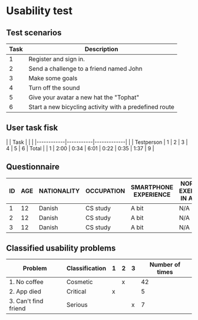 # Usability test

## Test scenarios

| Task | Description                                            |
| -----|--------------------------------------------------------|
|   1  | Register and sign in.                                  |
|   2  | Send a challenge to a friend named John                |
|   3  | Make some goals                                        |
|   4  | Turn off the sound                                     |
|   5  | Give your avatar a new hat the "Tophat"                |
|   6  | Start a new bicycling activity with a predefined route |

## User task fisk

|                     | Task |         |               |
|------------|-----------|-------------|               |
| Testperson | 1 | 2 | 3 | 4 | 5 | 6   |   Total       |
|     1      | 2:00 | 0:34 | 6:01 | 0:22 | 0:35 | 1:37 | 9 |

## Questionnaire

| ID | AGE | NATIONALITY | OCCUPATION | SMARTPHONE EXPERIENCE | NORMAL EXERCISE IN A DAY |
|----|-----|-------------|------------|-----------------------|--------------------------|
| 1  |  12 |    Danish   | CS study   |        A bit          |           N/A            |
| 2  |  12 |    Danish   | CS study   |        A bit          |           N/A            |
| 3  |  12 |    Danish   | CS study   |        A bit          |           N/A            |

## Classified usability problems

|    Problem           | Classification |  1  |  2  |  3 | Number of times |
|----------------------|----------------|-----|-----|----|-----------------|
| 1. No coffee         |    Cosmetic    |     |  x  |    |      42         |
| 2. App died          |    Critical    |  x  |     |    |       5         |
| 3. Can't find friend |    Serious     |     |     |  x |       7         |